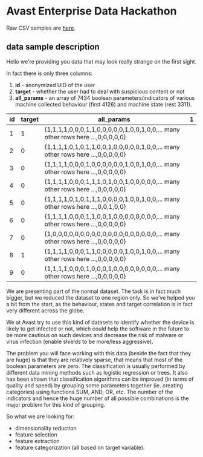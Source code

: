 Avast Enterprise Data Hackathon
====

Raw CSV samples are [here](https://github.com/hackathonBI/Avast/tree/master/sample%20data).


## data sample description

Hello we're providing you data that may look really strange on the first sight.

In fact there is only three columns:

1. **id** - anonymized UID of the user
2. **target** - whether the user had to deal with suspicious content or not
3. **all_params** - an array of 7434 boolean parameters/indicators of various machine collected behaviour (first 4126) and machine state (rest 3311).


id|target|all_params|1
--|------|--------------------------------------------------------------------------------|-
1 |1	 |{1,1,1,1,0,0,0,1,1,0,0,0,0,0,1,0,0,1,0,0,... many other rows here ...,0,0,0,0,0}|
2 |0	 |{1,1,1,1,0,1,0,1,1,0,0,1,0,0,0,0,0,1,0,0,... many other rows here ...,0,0,0,0,0}|
3 |0	 |{1,1,1,1,0,0,0,1,0,0,0,0,0,0,1,0,0,1,0,0,... many other rows here ...,0,0,0,0,0}|
4 |0	 |{1,1,1,1,0,0,0,1,1,1,0,1,0,0,1,0,0,0,0,0,... many other rows here ...,0,0,0,0,0}|
5 |0	 |{1,1,1,1,0,1,0,1,1,1,0,0,0,0,1,0,0,1,0,0,... many other rows here ...,0,0,1,0,0}|
6 |0	 |{1,1,1,1,0,0,0,1,1,0,0,1,0,0,0,0,0,0,0,0,... many other rows here ...,0,0,0,0,0}|
7 |0	 |{1,0,0,0,0,0,0,0,0,0,0,0,0,0,0,0,0,0,0,0,... many other rows here ...,0,0,0,0,0}|
8 |1	 |{1,1,1,1,0,0,0,1,1,0,0,0,0,0,1,0,0,1,0,0,... many other rows here ...,0,0,0,0,0}|
9 |0	 |{1,1,1,1,0,0,0,1,0,0,0,1,0,0,0,0,0,0,0,0,... many other rows here ...,0,0,0,0,0}|



We are presenting part of the normal dataset. The task is in fact much bigger, but we reduced the dataset to one region only. So we've helped you a bit from the start, as the behaviour, states and target correlation is in fact very different across the globe.

We at Avast try to use this kind of datasets to identify whether the device is likely to get infected or not, which could help the software in the future to be more cautious on such devices and decrease the risk of malware or virus infection (enable shields to be more/less aggressive). 

The problem you will face working with this data (beside the fact that they are huge) is that they are relatively sparse, that means that most of the boolean parameters are zero. The classification is usually performed by different data mining methods such as logistic regression or trees. It also has been shown that classification algorithms can be improved (in terms of quality and speed) by grouping some parameters together (ie. creating categories) using functions SUM, AND, OR, etc. The number of the indicators and hence the huge number of all possible combinations is the major problem for this kind of grouping.

So what we are looking for:
- dimensionality reduction
- feature selection
- feature extraction
- feature categorization (all based on target variable).
